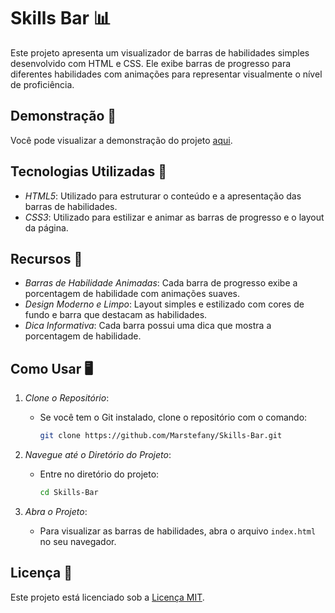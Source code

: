 # Skills Bar 📊

Este projeto apresenta um visualizador de barras de habilidades simples desenvolvido com HTML e CSS. Ele exibe barras de progresso para diferentes habilidades com animações para representar visualmente o nível de proficiência.

## Demonstração 🎥
Você pode visualizar a demonstração do projeto [aqui](https://marstefany.github.io/Skills-Bar/).

## Tecnologias Utilizadas 🚀
- *HTML5*: Utilizado para estruturar o conteúdo e a apresentação das barras de habilidades.
- *CSS3*: Utilizado para estilizar e animar as barras de progresso e o layout da página.

## Recursos 🎨
- *Barras de Habilidade Animadas*: Cada barra de progresso exibe a porcentagem de habilidade com animações suaves.
- *Design Moderno e Limpo*: Layout simples e estilizado com cores de fundo e barra que destacam as habilidades.
- *Dica Informativa*: Cada barra possui uma dica que mostra a porcentagem de habilidade.

## Como Usar 🖥️
1. *Clone o Repositório*:
   - Se você tem o Git instalado, clone o repositório com o comando:
     ```bash
     git clone https://github.com/Marstefany/Skills-Bar.git
     ```

2. *Navegue até o Diretório do Projeto*:
   - Entre no diretório do projeto:
     ```bash
     cd Skills-Bar
     ```

3. *Abra o Projeto*:
   - Para visualizar as barras de habilidades, abra o arquivo `index.html` no seu navegador.

## Licença 📑
Este projeto está licenciado sob a [Licença MIT](LICENSE).
